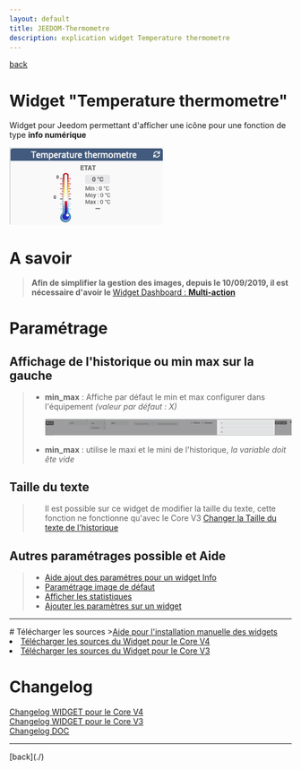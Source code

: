 ```yaml
---
layout: default
title: JEEDOM-Thermometre
description: explication widget Temperature thermometre
---
```

[back](./)
# Widget "Temperature thermometre"

Widget pour Jeedom permettant d'afficher une icône pour une fonction de type <b>info numérique</b>
<p><img src="../img/exemple/d/temperature.png" alt="Resultat" /></p>

# A savoir
<blockquote>
<b>Afin de simplifier la gestion des images, depuis le 10/09/2019, il est nécessaire d'avoir le </b><a href="WIDGET_d_Multi_action_Defaut">Widget Dashboard : <b>Multi-action</b></a>
</blockquote>

# Paramétrage
## Affichage de l'historique ou min max sur la gauche
<blockquote>
    <ul>
        <li><b>min_max</b> : Affiche par défaut le min et max configurer dans l'équipement <i>(valeur par défaut : X)</i></li>
        <p><img src="../img/JEEDOM_Thermometre_MIN_MAX.png" alt="INFO" /></p>
        <li><b>min_max</b> : utilise le maxi et le mini de l'historique, <i>la variable doit ête vide</i></li>
    </ul>
</blockquote>

## Taille du texte
<blockquote>
    <ul>
        Il est possible sur ce widget de modifier la taille du texte, cette fonction ne fonctionne qu'avec le Core V3
        <a href="HELP_SIZE.html">Changer la Taille du texte de l'historique</a>
    </ul>
</blockquote>


## Autres paramétrages possible et Aide
<blockquote>
    <ul>
        <li><a href="HELP_config_info.md">Aide ajout des paramétres pour un widget Info</a></li>
        <li><a href="HELP_Error.html">Paramétrage image de défaut</a></li>
        <li><a href="HELP_STATS.html">Afficher les statistiques</a></li>
        <li><a href="HELP_para.html">Ajouter les paramètres sur un widget</a></li>
    </ul>
</blockquote>

<hr />
# Télécharger les sources
><a href="HELP_Install_Manu.html">Aide pour l'installation manuelle des widgets</a>
<br/>

<li><a href="https://github.com/JEALG/JEEDOM-Thermometre/tree/masterv4">Télécharger les sources du Widget pour le Core V4</a></li>
<li><a href="https://github.com/JEALG/JEEDOM-Thermometre/tree/master">Télécharger les sources du Widget pour le Core V3</a></li>

# Changelog
<a href="https://github.com/JEALG/JEEDOM-Thermometre/commits/masterv4">Changelog WIDGET pour le Core V4</a><br/>
<a href="https://github.com/JEALG/JEEDOM-Thermometre/commits/master">Changelog WIDGET pour le Core V3</a><br/>
<a href="https://github.com/JEALG/JEEDOM-Widget_JAG-doc/commits/master">Changelog DOC</a>

<hr />
[back](./)